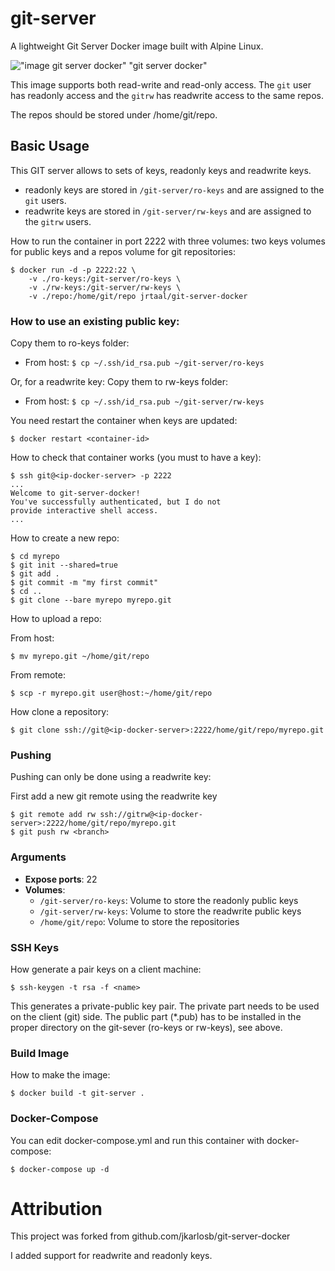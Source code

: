 # git-server
A lightweight Git Server Docker image built with Alpine Linux.

!["image git server docker" "git server docker"](https://raw.githubusercontent.com/cedricfarinazzo/git-server-docker/master/git-server-docker.jpg)

This image supports both read-write and read-only access. The `git` user has readonly access and the `gitrw` has readwrite access to the same repos.

The repos should be stored under /home/git/repo.

## Basic Usage

This GIT server allows to sets of keys, readonly keys and readwrite keys.

- readonly keys are stored in `/git-server/ro-keys` and are assigned to the `git` users.
- readwrite keys are stored in `/git-server/rw-keys` and are assigned to the `gitrw` users.


How to run the container in port 2222 with three volumes: two keys volumes for public keys and a repos volume for git repositories:

	$ docker run -d -p 2222:22 \
	    -v ./ro-keys:/git-server/ro-keys \
	    -v ./rw-keys:/git-server/rw-keys \
		-v ./repo:/home/git/repo jrtaal/git-server-docker

### How to use an existing public key:

Copy them to ro-keys folder: 
- From host: `$ cp ~/.ssh/id_rsa.pub ~/git-server/ro-keys`

Or, for a readwrite key: Copy them to rw-keys folder:
- From host: `$ cp ~/.ssh/id_rsa.pub ~/git-server/rw-keys`


You need restart the container when keys are updated:

	$ docker restart <container-id>
	
How to check that container works (you must to have a key):

	$ ssh git@<ip-docker-server> -p 2222
	...
	Welcome to git-server-docker!
	You've successfully authenticated, but I do not
	provide interactive shell access.
	...

How to create a new repo:

	$ cd myrepo
	$ git init --shared=true
	$ git add .
	$ git commit -m "my first commit"
	$ cd ..
	$ git clone --bare myrepo myrepo.git

How to upload a repo:

From host:

	$ mv myrepo.git ~/home/git/repo

From remote:

	$ scp -r myrepo.git user@host:~/home/git/repo

How clone a repository:

	$ git clone ssh://git@<ip-docker-server>:2222/home/git/repo/myrepo.git

### Pushing

Pushing can only be done using a readwrite key:

First add a new git remote using the readwrite key

    $ git remote add rw ssh://gitrw@<ip-docker-server>:2222/home/git/repo/myrepo.git
	$ git push rw <branch>


### Arguments

* **Expose ports**: 22
* **Volumes**:
  * `/git-server/ro-keys`: Volume to store the readonly public keys
  * `/git-server/rw-keys`: Volume to store the readwrite public keys
  * `/home/git/repo`: Volume to store the repositories

### SSH Keys

How generate a pair keys on a client machine:

	$ ssh-keygen -t rsa -f <name>

This generates a private-public key pair. The private part needs to be used on the client (git) side. The public part (*.pub) has to be installed in the proper directory on the git-sever (ro-keys or rw-keys), see above.

### Build Image

How to make the image:

	$ docker build -t git-server .

### Docker-Compose

You can edit docker-compose.yml and run this container with docker-compose:

	$ docker-compose up -d



# Attribution
This project was forked from github.com/jkarlosb/git-server-docker

I added support for readwrite and readonly keys.